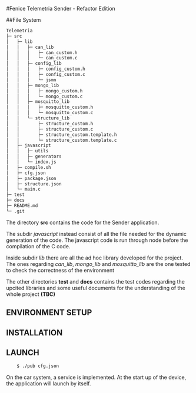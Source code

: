 #Fenice Telemetria Sender - Refactor Edition

##File System

```bash
Telemetria
├─ src
│	├─ lib
│	│	├─ can_lib
│	│	│	├─ can_custom.h
│	│	│	└─ can_custom.c
│	│	├─ config_lib
│	│	│	├─ config_custom.h
│	│	│	├─ config_custom.c
│	│	│	└─ jsmn
│	│	├─ mongo_lib
│	│	│	├─ mongo_custom.h
│	│	│	└─ mongo_custom.c
│	│	├─ mosquitto_lib
│	│	│	├─ mosquitto_custom.h
│	│	│	└─ mosquitto_custom.c
│	│	└─ structure_lib
│	│		├─ structure_custom.h
│	│		├─ structure_custom.c
│	│		├─ structure_custom.template.h
│	│		└─ structure_custom.template.c
│	├─ javascript
│	│	├─ utils
│	│	├─ generators
│	│	└─ index.js
│	├─ compile.sh
│	├─ cfg.json
│	├─ package.json
│	├─ structure.json
│	└─ main.c
├─ test
├─ docs
├─ README.md
└─ .git
```

The directory **src** contains the code for the Sender application. 

The subdir *javascript* instead consist of all the file needed for the dynamic generation of the code. 
The javascript code is run through node before the compilation of the C code. 

Inside subdir *lib* there are all the ad hoc library developed for the project. 
The ones regarding *can_lib*, *mongo_lib* and *mosquitto_lib* are the one tested to check the correctness of the environment


The other directories **test** and **docs** contains the test codes regarding the upcited libraries and some useful documents for the understanding of the whole project **(TBC)**

## ENVIRONMENT SETUP

## INSTALLATION

## LAUNCH
```bash
	$ ./pub cfg.json
```
On the car system, a service is implemented. At the start up of the device, the application will launch by itself.
